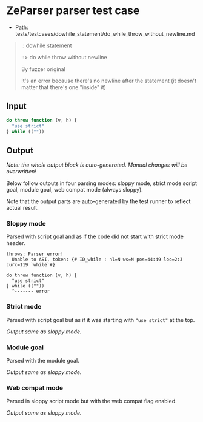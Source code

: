 # ZeParser parser test case

- Path: tests/testcases/dowhile_statement/do_while_throw_without_newline.md

> :: dowhile statement
>
> ::> do while throw without newline
>
> By fuzzer original
>
> It's an error because there's no newline after the statement (it doesn't matter that there's one "inside" it)

## Input

`````js
do throw function (v, h) {
  "use strict"
} while ((""))
`````

## Output

_Note: the whole output block is auto-generated. Manual changes will be overwritten!_

Below follow outputs in four parsing modes: sloppy mode, strict mode script goal, module goal, web compat mode (always sloppy).

Note that the output parts are auto-generated by the test runner to reflect actual result.

### Sloppy mode

Parsed with script goal and as if the code did not start with strict mode header.

`````
throws: Parser error!
  Unable to ASI, token: {# ID_while : nl=N ws=N pos=44:49 loc=2:3 curc=119 `while`#}

do throw function (v, h) {
  "use strict"
} while ((""))
  ^------- error
`````

### Strict mode

Parsed with script goal but as if it was starting with `"use strict"` at the top.

_Output same as sloppy mode._

### Module goal

Parsed with the module goal.

_Output same as sloppy mode._

### Web compat mode

Parsed in sloppy script mode but with the web compat flag enabled.

_Output same as sloppy mode._
